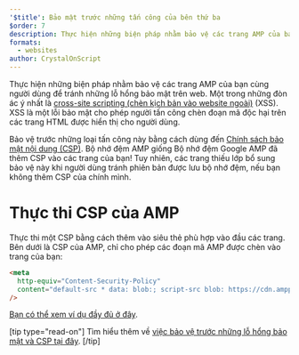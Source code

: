 ```yaml
---
'$title': Bảo mật trước những tấn công của bên thứ ba
$order: 7
description: Thực hiện những biện pháp nhằm bảo vệ các trang AMP của bạn cùng người dùng để tránh những lỗ hổng bảo mật trên web
formats:
  - websites
author: CrystalOnScript
---
```


Thực hiện những biện pháp nhằm bảo vệ các trang AMP của bạn cùng người dùng để tránh những lỗ hổng bảo mật trên web. Một trong những đòn ác ý nhất là [cross-site scripting (chèn kịch bản vào website ngoài)](https://www.google.com/about/appsecurity/learning/xss/) (XSS). XSS là một lỗi bảo mật cho phép người tấn công chèn đoạn mã độc hại trên các trang HTML được hiển thị cho người dùng.

Bảo vệ trước những loại tấn công này bằng cách dùng đến [Chính sách bảo mật nội dung (CSP)](https://csp.withgoogle.com/docs/index.html). Bộ nhớ đệm AMP giống Bộ nhớ đệm Google AMP đã thêm CSP vào các trang của bạn! Tuy nhiên, các trang thiếu lớp bổ sung bảo vệ này khi người dùng tránh phiên bản được lưu bộ nhớ đệm, nếu bạn không thêm CSP của chính mình.

# Thực thi CSP của AMP

Thực thi một CSP bằng cách thêm vào siêu thẻ phù hợp vào đầu các trang. Bên dưới là CSP của AMP, chỉ cho phép các đoạn mã AMP được chèn vào trang của bạn:

```html
<meta
  http-equiv="Content-Security-Policy"
  content="default-src * data: blob:; script-src blob: https://cdn.ampproject.org/v0.js https://cdn.ampproject.org/v0/ https://cdn.ampproject.org/viewer/ https://cdn.ampproject.org/rtv/; object-src 'none'; style-src 'unsafe-inline' https://cdn.ampproject.org/rtv/ https://cdn.materialdesignicons.com https://cloud.typography.com https://fast.fonts.net https://fonts.googleapis.com https://maxcdn.bootstrapcdn.com https://p.typekit.net https://use.fontawesome.com https://use.typekit.net; report-uri https://csp-collector.appspot.com/csp/amp"
/>
```

[Bạn có thể xem ví dụ đầy đủ ở đây](https://github.com/ampproject/amphtml/blob/master/examples/csp.amp.html).

[tip type="read-on"] Tìm hiểu thêm về [việc bảo vệ trước những lỗ hổng bảo mật và CSP tại đây](https://developer.mozilla.org/en-US/docs/Web/HTTP/CSP). [/tip]
